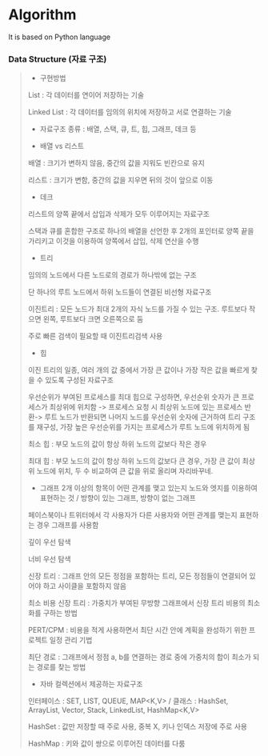 # Algorithm
It is based on Python language

### Data Structure (자료 구조)
> - 구현방법
>
> List : 각 데이터를 연이어 저장하는 기술
>
> Linked List : 각 데이터를 임의의 위치에 저장하고 서로 연결하는 기술
>
> - 자료구조 종류 : 배열, 스택, 큐, 트, 힙, 그래프, 데크 등
>
> - 배열 vs 리스트
>
> 배열 : 크기가 변하지 않음, 중간의 값을 지워도 빈칸으로 유지
>
> 리스트 : 크기가 변함, 중간의 값을 지우면 뒤의 것이 앞으로 이동
>
> - 데크
> 
> 리스트의 양쪽 끝에서 삽입과 삭제가 모두 이루어지는 자료구조
>
> 스택과 큐를 혼합한 구조로 하나의 배열을 선언한 후 2개의 포인터로 양쪽 끝을 가리키고 이것을 이용하여 양쪽에서 삽입, 삭제 연산을 수행
> 
> - 트리
> 
> 임의의 노드에서 다른 노드로의 경로가 하나밖에 없는 구조
> 
> 단 하나의 루트 노드에서 하위 노드들이 연결된 비선형 자료구조 
> 
> 이진트리 : 모든 노드가 최대 2개의 자식 노드를 가질 수 있는 구조. 루트보다 작으면 왼쪽, 루트보다 크면 오른쪽으로 둠
>
> 주로 빠른 검색이 필요할 때 이진트리검색 사용
>
> - 힙
>
> 이진 트리의 일종, 여러 개의 값 중에서 가장 큰 값이나 가장 작은 값을 빠르게 찾을 수 있도록 구성된 자료구조
>
> 우선순위가 부여된 프로세스를 최대 힙으로 구성하면, 우선순위 숫자가 큰 프로세스가 최상위에 위치함 -> 프로세스 요청 시 최상위 노드에 있는 프로세스 반환->
> 루트 노드가 반환되면 나머지 노드를 우선순위 숫자에 근거하여 트리 구조를 재구성, 가장 높은 우선순위를 가지는 프로세스가 루트 노드에 위치하게 됨 
> 
> 최소 힙 : 부모 노드의 값이 항상 하위 노드의 값보다 작은 경우
> 
> 최대 힙 : 부모 노드의 값이 항상 하위 노드의 값보다 큰 경우, 가장 큰 값이 최상위 노드에 위치, 두 수 비교하여 큰 값을 위로 올리며 자리바꾸네.
>
> - 그래프
> 2개 이상의 항목이 어떤 관계를 맺고 있는지 노드와 엣지를 이용하여 표현하는 것 / 
> 방향이 있는 그래프, 방향이 없는 그래프
>
> 페이스북이나 트위터에서 각 사용자가 다른 사용자와 어떤 관계를 맺는지 표현하는 경우 그래프를 사용함
> 
> 깊이 우선 탐색
>
> 너비 우선 탐색
> 
> 신장 트리 : 그래프 안의 모든 정점을 포함하는 트리, 모든 정점들이 연결되어 있어야 하고 사이클을 포함하지 않음
> 
> 최소 비용 신장 트리 : 가중치가 부여된 무방향 그래프에서 신장 트리 비용의 최소화를 구하는 방법
>
> PERT/CPM : 비용을 적게 사용하면서 최단 시간 안에 계획을 완성하기 위한 프로젝트 일정 관리 기법
> 
> 최단 경로 : 그래프에서 정점 a, b를 연결하는 경로 중에 가중치의 합이 최소가 되는 경로를 찾는 방법
> 
> - 자바 컬렉션에서 제공하는 자료구조
> 
> 인터페이스 : SET<E>, LIST<E>, QUEUE<E>, MAP<K,V> / 클래스 : HashSet<E>, ArrayList<E>, Vector<E>, Stack<E>, LinkedList<E>, HashMap<K,V>
>
> HashSet : 값만 저장할 때 주로 사용, 중복 X, 키나 인덱스 저장에 주로 사용
>
> HashMap : 키와 값이 쌍으로 이루어진 데이터를 다룸
>
  
  


